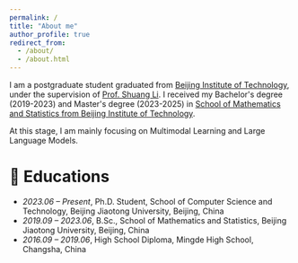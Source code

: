 ```yaml
---
permalink: /
title: "About me"
author_profile: true
redirect_from: 
  - /about/
  - /about.html
---
```


I am a postgraduate student graduated from [Beijing Institute of Technology](https://www.bit.edu.cn/), under the supervision of [Prof. Shuang Li](https://shuangli.xyz/). I received my Bachelor's degree (2019-2023) and Master's degree (2023-2025) in [School of Mathematics and Statistics from Beijing Institute of Technology](https://math.bit.edu.cn/).

At this stage, I am mainly focusing on Multimodal Learning and Large Language Models.

# 📖 Educations
- *2023.06 – Present*, Ph.D. Student, School of Computer Science and Technology, Beijing Jiaotong University, Beijing, China  
- *2019.09 – 2023.06*, B.Sc., School of Mathematics and Statistics, Beijing Jiaotong University, Beijing, China  
- *2016.09 – 2019.06*, High School Diploma, Mingde High School, Changsha, China
